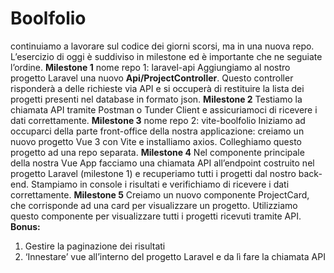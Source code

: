 
# Boolfolio
  

continuiamo a lavorare sul codice dei giorni scorsi, ma in una nuova repo.
L’esercizio di oggi è suddiviso in milestone ed è importante che ne seguiate l’ordine.
**Milestone 1**
nome repo 1: laravel-api
Aggiungiamo al nostro progetto Laravel una nuovo **Api/ProjectController**. Questo controller risponderà a delle richieste via API e si occuperà di restituire la lista dei progetti presenti nel database in formato json.
**Milestone 2**
Testiamo la chiamata API tramite Postman o Tunder Client e assicuriamoci di ricevere i dati correttamente.
**Milestone 3**
nome repo 2: vite-boolfolio
Iniziamo ad occuparci della parte front-office della nostra applicazione: creiamo un nuovo progetto Vue 3 con Vite e installiamo axios.
Colleghiamo questo progetto ad una repo separata.
**Milestone 4**
Nel componente principale della nostra Vue App facciamo una chiamata API all’endpoint costruito nel progetto Laravel (milestone 1) e recuperiamo tutti i progetti dal nostro back-end.
Stampiamo in console i risultati e verifichiamo di ricevere i dati correttamente.
**Milestone 5**
Creiamo un nuovo componente ProjectCard, che corrisponde ad una card per visualizzare un progetto. Utilizziamo questo componente per visualizzare tutti i progetti ricevuti tramite API.
**Bonus:**
1. Gestire la paginazione dei risultati
2. ‘Innestare’ vue all’interno del progetto Laravel e da lì fare la chiamata API

